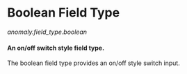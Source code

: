 # Boolean Field Type

*anomaly.field_type.boolean*

#### An on/off switch style field type.

The boolean field type provides an on/off style switch input.
